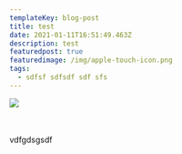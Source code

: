 ```yaml
---
templateKey: blog-post
title: test
date: 2021-01-11T16:51:49.463Z
description: test
featuredpost: true
featuredimage: /img/apple-touch-icon.png
tags:
  - sdfsf sdfsdf sdf sfs
---
```

![](/img/blog-index.jpg)

\
\
vdfgdsgsdf